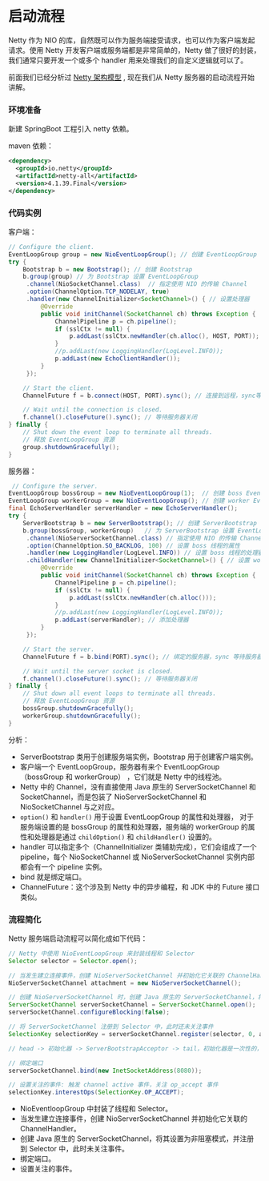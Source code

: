 # 启动流程

Netty 作为 NIO 的库，自然既可以作为服务端接受请求，也可以作为客户端发起请求。使用 Netty 开发客户端或服务端都是非常简单的，Netty 做了很好的封装，
我们通常只要开发一个或多个 handler 用来处理我们的自定义逻辑就可以了。

前面我们已经分析过 [Netty 架构模型](https://github.com/lazecoding/Note/blob/main/note/articles/netty/架构模型.md) ,
现在我们从 Netty 服务器的启动流程开始讲解。

### 环境准备

新建 SpringBoot 工程引入 netty 依赖。

maven 依赖：

```xml
<dependency>
  <groupId>io.netty</groupId>
  <artifactId>netty-all</artifactId>
  <version>4.1.39.Final</version>
</dependency>
```

### 代码实例

客户端：

```java
// Configure the client.
EventLoopGroup group = new NioEventLoopGroup(); // 创建 EventLoopGroup
try {
    Bootstrap b = new Bootstrap(); // 创建 Bootstrap
    b.group(group) // 为 Bootstrap 设置 EventLoopGroup
     .channel(NioSocketChannel.class)  // 指定使用 NIO 的传输 Channel
     .option(ChannelOption.TCP_NODELAY, true)
     .handler(new ChannelInitializer<SocketChannel>() { // 设置处理器
         @Override
         public void initChannel(SocketChannel ch) throws Exception {
             ChannelPipeline p = ch.pipeline();
             if (sslCtx != null) {
                 p.addLast(sslCtx.newHandler(ch.alloc(), HOST, PORT));
             }
             //p.addLast(new LoggingHandler(LogLevel.INFO));
             p.addLast(new EchoClientHandler());
         }
     });

    // Start the client.
    ChannelFuture f = b.connect(HOST, PORT).sync(); // 连接到远程，sync等待连接完成

    // Wait until the connection is closed. 
    f.channel().closeFuture().sync(); // 等待服务器关闭
} finally {
    // Shut down the event loop to terminate all threads.
    // 释放 EventLoopGroup 资源
    group.shutdownGracefully();
}
```

服务器：

```java
 // Configure the server.
EventLoopGroup bossGroup = new NioEventLoopGroup(1);  // 创建 boss EventLoopGroup 
EventLoopGroup workerGroup = new NioEventLoopGroup(); // 创建 worker EventLoopGroup
final EchoServerHandler serverHandler = new EchoServerHandler();
try {
    ServerBootstrap b = new ServerBootstrap(); // 创建 ServerBootstrap
    b.group(bossGroup, workerGroup)   // 为 ServerBootstrap 设置 EventLoopGroup
     .channel(NioServerSocketChannel.class) // 指定使用 NIO 的传输 Channel
     .option(ChannelOption.SO_BACKLOG, 100) // 设置 boss 线程的属性
     .handler(new LoggingHandler(LogLevel.INFO)) // 设置 boss 线程的处理器
     .childHandler(new ChannelInitializer<SocketChannel>() { // 设置 worker 线程的处理器
         @Override
         public void initChannel(SocketChannel ch) throws Exception {
             ChannelPipeline p = ch.pipeline();
             if (sslCtx != null) {
                 p.addLast(sslCtx.newHandler(ch.alloc()));
             }
             //p.addLast(new LoggingHandler(LogLevel.INFO));
             p.addLast(serverHandler); // 添加处理器
         }
     });

    // Start the server.
    ChannelFuture f = b.bind(PORT).sync(); // 绑定的服务器，sync 等待服务器关闭

    // Wait until the server socket is closed.
    f.channel().closeFuture().sync(); // 等待服务器关闭
} finally {
    // Shut down all event loops to terminate all threads.
    // 释放 EventLoopGroup 资源
    bossGroup.shutdownGracefully();
    workerGroup.shutdownGracefully();
}
```

分析：

- ServerBootstrap 类用于创建服务端实例，Bootstrap 用于创建客户端实例。
- 客户端一个 EventLoopGroup，服务器有来个 EventLoopGroup（bossGroup 和 workerGroup） ，它们就是 Netty 中的线程池。
- Netty 中的 Channel，没有直接使用 Java 原生的 ServerSocketChannel 和 SocketChannel，而是包装了 NioServerSocketChannel 和 NioSocketChannel 与之对应。
- `option()` 和 `handler()` 用于设置 EventLoopGroup 的属性和处理器，
  对于服务端设置的是 bossGroup 的属性和处理器，服务端的 workerGroup 的属性和处理器是通过 `childOption()` 和 `childHandler()` 设置的。
- handler 可以指定多个（ChannelInitializer 类辅助完成），它们会组成了一个 pipeline，每个 NioSocketChannel 或 NioServerSocketChannel 实例内部都会有一个 pipeline 实例。
- bind 就是绑定端口。
- ChannelFuture：这个涉及到 Netty 中的异步编程，和 JDK 中的 Future 接口类似。

### 流程简化

Netty 服务端启动流程可以简化成如下代码：

```java
// Netty 中使用 NioEventLoopGroup 来封装线程和 Selector
Selector selector = Selector.open(); 

// 当发生建立连接事件，创建 NioServerSocketChannel 并初始化它关联的 ChannelHandler。
NioServerSocketChannel attachment = new NioServerSocketChannel();

// 创建 NioServerSocketChannel 时，创建 Java 原生的 ServerSocketChannel，将其设置为非阻塞模式
ServerSocketChannel serverSocketChannel = ServerSocketChannel.open(); 
serverSocketChannel.configureBlocking(false);

// 将 ServerSocketChannel 注册到 Selector 中，此时还未关注事件        
SelectionKey selectionKey = serverSocketChannel.register(selector, 0, attachment);

// head -> 初始化器 -> ServerBootstrapAcceptor -> tail，初始化器是一次性的，只为添加 acceptor

// 绑定端口
serverSocketChannel.bind(new InetSocketAddress(8080));

// 设置关注的事件: 触发 channel active 事件，关注 op_accept 事件
selectionKey.interestOps(SelectionKey.OP_ACCEPT);
```

- NioEventloopGroup 中封装了线程和 Selector。
- 当发生建立连接事件，创建 NioServerSocketChannel 并初始化它关联的 ChannelHandler。
- 创建 Java 原生的 ServerSocketChannel，将其设置为非阻塞模式，并注册到 Selector 中，此时未关注事件。
- 绑定端口。
- 设置关注的事件。